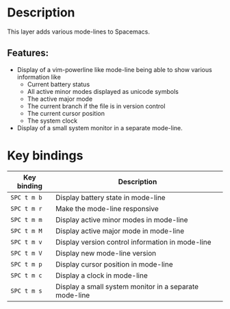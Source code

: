 # Description

This layer adds various mode-lines to Spacemacs.

## Features:

-   Display of a vim-powerline like mode-line being able to show various
    information like
    -   Current battery status
    -   All active minor modes displayed as unicode symbols
    -   The active major mode
    -   The current branch if the file is in version control
    -   The current cursor position
    -   The system clock
-   Display of a small system monitor in a separate mode-line.

# Key bindings

| Key binding | Description                                            |
|-------------|--------------------------------------------------------|
| `SPC t m b` | Display battery state in mode-line                     |
| `SPC t m r` | Make the mode-line responsive                          |
| `SPC t m m` | Display active minor modes in mode-line                |
| `SPC t m M` | Display active major mode in mode-line                 |
| `SPC t m v` | Display version control information in mode-line       |
| `SPC t m V` | Display new mode-line version                          |
| `SPC t m p` | Display cursor position in mode-line                   |
| `SPC t m c` | Display a clock in mode-line                           |
| `SPC t m s` | Display a small system monitor in a separate mode-line |
